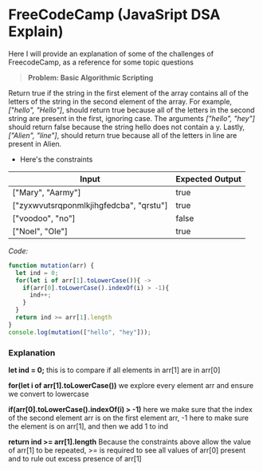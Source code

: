 # FreeCodeCamp (JavaSript DSA Explain)
Here I will provide an explanation of some of the challenges of FreecodeCamp, as a reference for some topic questions

>**Problem: Basic Algorithmic Scripting**

Return true if the string in the first element of the array contains all of the letters of the string in the second element of the array.
For example, *["hello", "Hello"]*, should return true because all of the letters in the second string are present in the first, ignoring case.
The arguments *["hello", "hey"]* should return false because the string hello does not contain a y.
Lastly, *["Alien", "line"]*, should return true because all of the letters in line are present in Alien.

- Here's the constraints

| Input | Expected Output |
| --- | --- |
| ["Mary", "Aarmy"] | true |
| ["zyxwvutsrqponmlkjihgfedcba", "qrstu"] | true |
| ["voodoo", "no"] | false |
| ["Noel", "Ole"] | true |

*Code:*
```javascript
function mutation(arr) {
  let ind = 0;
  for(let i of arr[1].toLowerCase()){ -> 
    if(arr[0].toLowerCase().indexOf(i) > -1){ 
      ind++;
    }
  }
  return ind >= arr[1].length 
}
console.log(mutation(["hello", "hey"]));
```
### Explanation
**let ind = 0;**  this is to compare if all elements in arr[1] are in arr[0] 


**for(let i of arr[1].toLowerCase())** we explore every element arr and ensure we convert to lowercase


**if(arr[0].toLowerCase().indexOf(i) > -1)** here we make sure that the index of the second element arr is on the first element arr, -1 here to make sure the element is on arr[1], and then we add 1 to ind


**return ind >= arr[1].length** Because the constraints above allow the value of arr[1] to be repeated, >= is required to see all values of arr[0] present and to rule out excess presence of arr[1]

